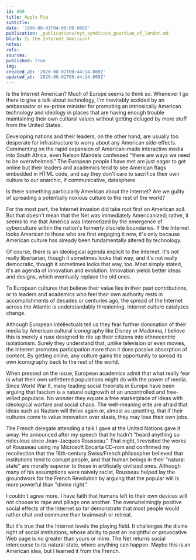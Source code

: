 ```yaml
---
id: 850
title: Apple Pie
subtitle: 
date: '1996-08-01T04:00:00.000Z'
publication: _publications/nyt_syndicate_guardian_of_london.md
blurb: Is the Internet American?
notes: 
refs: 
sources: 
published: true
img: 
created_at: '2020-08-02T00:44:14.000Z'
updated_at: '2020-08-02T00:44:14.000Z'
---
```

Is the Internet American? Much of Europe seems to think so. Whenever I go there to give a talk about technology, I'm inevitably scolded by an ambassador or ex-prime minister for promoting an intrinsically American technology and ideology in places that are having enough trouble maintaining their own cultural values without getting deluged by more stuff from the United States.

Developing nations and their leaders, on the other hand, are usually too desperate for infrastructure to worry about any American side-effects. Commenting on the rapid expansion of American-made interactive media into South Africa, even Nelson Mandela confessed "there are ways we need to be overwhelmed." The European people I have met are just eager to get online but their leaders and academics tend to see American flags embedded in HTML code, and say they don't care to sacrifice their own culture to our anarchic, if communicative, datasphere.

Is there something particularly American about the Internet? Are we guilty of spreading a potentially noxious culture to the rest of the world?

For the most part, the Internet invasion did take root first on American soil. But that doesn't mean that the Net was immediately Americanized; rather, it seems to me that America was Internetized by the emergence of cyberculture within the nation's formerly discrete boundaries. If the Internet looks American to those who are first engaging it now, it's only because American culture has already been fundamentally altered by technology.

Of course, there is an ideological agenda implicit to the Internet. It's not really libertarian, though it sometimes looks that way, and it's not really democratic, though it sometimes looks that way, too. Most simply stated, it's an agenda of innovation and evolution. Innovation yields better ideas and designs, which eventually replace the old ones.

To European cultures that believe their value lies in their past contributions, or to leaders and academics who feel their own authority rests in accomplishments of decades or centuries ago, the spread of the Internet across the Atlantic is understandably threatening. Internet culture catalyzes change.

Although European intellectuals tell us they fear further domination of their media by American cultural iconography like Disney or Madonna, I believe this is merely a ruse designed to rile up their citizens into ethnocentric isolationism. Surely they understand that, unlike television or even movies, the Internet promotes participation more than it does passive absorption of content. By getting online, any culture gains the opportunity to spread its own iconography back to the rest of the world.

When pressed on the issue, European academics admit that what really fear is what their own unfettered populations might do with the power of media. Since World War II, many leading social theorists in Europe have been arguing that fascism is a natural outgrowth of an uncontrolled and free-willed populace. No wonder they equate a free marketplace of ideas with ideological warfare and social chaos. The well-meaning elite are afraid that ideas such as Nazism will thrive again or, almost as upsetting, that if their cultures come to value innovation over stasis, they may lose their own jobs.

The French delegate attending a talk I gave at the United Nations gave it away. He announced after my speech that he hadn't "heard anything so ridiculous since Jean-Jacques Rousseau." That night, I revisited the works of Rousseau using my Microsoft Encarta CD-rom and confirmed my recollection that the 18th-century Swiss/French philosopher believed that institutions tend to corrupt people, and that human beings in their "natural state" are morally superior to those in artificially civilized ones. Although many of his assumptions were naively racist, Rousseau helped lay the groundwork for the French Revolution by arguing that the popular will is more powerful than "divine right."

I couldn't agree more. I have faith that humans left to their own devices will not choose to rape and pillage one another. The overwhelmingly positive social effects of the Internet so far demonstrate that most people would rather chat and commune than brainwash or retreat.

But it's true that the Internet levels the playing field. It challenges the divine right of social institutions, whose ability to post an insightful or provocative Web page is no greater than yours or mine. The Net returns social intercourse to its natural state, where anything can happen. Maybe this is an American idea, but I learned it from the French.
